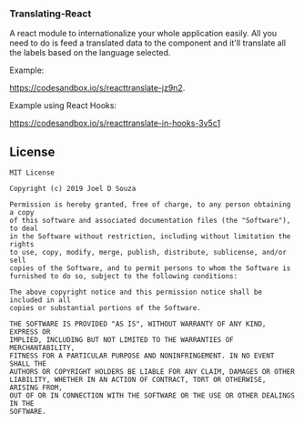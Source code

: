 ### Translating-React

A react module to internationalize your whole application easily. All you need to do is feed a translated data to the component and it'll translate all the labels based on the language selected.

Example:

https://codesandbox.io/s/reacttranslate-jz9n2.

Example using React Hooks:

https://codesandbox.io/s/reacttranslate-in-hooks-3v5c1

## License
```
MIT License

Copyright (c) 2019 Joel D Souza

Permission is hereby granted, free of charge, to any person obtaining a copy
of this software and associated documentation files (the "Software"), to deal
in the Software without restriction, including without limitation the rights
to use, copy, modify, merge, publish, distribute, sublicense, and/or sell
copies of the Software, and to permit persons to whom the Software is
furnished to do so, subject to the following conditions:

The above copyright notice and this permission notice shall be included in all
copies or substantial portions of the Software.

THE SOFTWARE IS PROVIDED "AS IS", WITHOUT WARRANTY OF ANY KIND, EXPRESS OR
IMPLIED, INCLUDING BUT NOT LIMITED TO THE WARRANTIES OF MERCHANTABILITY,
FITNESS FOR A PARTICULAR PURPOSE AND NONINFRINGEMENT. IN NO EVENT SHALL THE
AUTHORS OR COPYRIGHT HOLDERS BE LIABLE FOR ANY CLAIM, DAMAGES OR OTHER
LIABILITY, WHETHER IN AN ACTION OF CONTRACT, TORT OR OTHERWISE, ARISING FROM,
OUT OF OR IN CONNECTION WITH THE SOFTWARE OR THE USE OR OTHER DEALINGS IN THE
SOFTWARE.
```
